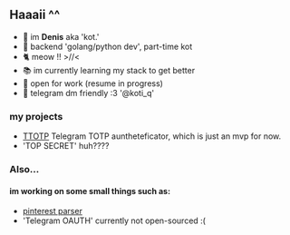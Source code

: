 ## Haaaii ^^

- 🌱 im **Denis** aka 'kot.'
- 🎀 backend 'golang/python dev', part-time kot
- 🐈 meow !! >//<
- 📚 im currently learning my stack to get better 
- 💼 open for work (resume in progress)
- 💬 telegram dm friendly :3 '@koti_q'

### my projects
- [TTOTP](//github.com/koti-q/TOTP-telegram) Telegram TOTP auntheteficator, which is just an mvp for now.
- 'TOP SECRET' huh????

### Also...
#### im working on some small things such as:
- [pinterest parser](//github.com/koti-q/pinterest-parser)
- 'Telegram OAUTH' currently not open-sourced :(
